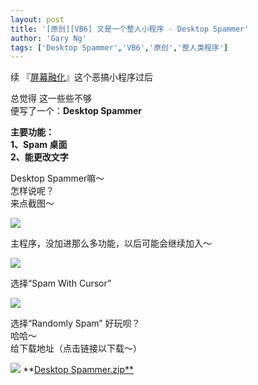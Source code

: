 ```yaml
---
layout: post
title: '[原创][VB6] 又是一个整人小程序 - Desktop Spammer'
author: 'Gary Ng'
tags: ['Desktop Spammer','VB6','原创','整人类程序']
---
```


续 『[屏幕融化](http://garyngzhongbo.blogspot.com/2011/11/vb6_23.html)』这个恶搞小程序过后  
  
总觉得 这一些些不够  
便写了一个：**Desktop Spammer**  
  
**主要功能：**  
**1、Spam 桌面**  
**2、能更改文字**  
  
Desktop Spammer嘛～  
怎样说呢？  
来点截图～  
  


![](http://2.bp.blogspot.com/-Oz9J0_fiRGI/TxGjQTzqQVI/AAAAAAAABKc/lvybFNpHzBA/s1600/2012-01-14+23-43-06.png)

主程序，没加进那么多功能，以后可能会继续加入～
  


![](http://1.bp.blogspot.com/-Uwa9xuda17c/TxGjRNwnHvI/AAAAAAAABKk/-FwDG9_h60E/s1600/2012-01-14+23-44-52.png)

选择“Spam With Cursor”
  


![](http://4.bp.blogspot.com/-2fCHuK17b3U/TxGjSLbKhXI/AAAAAAAABKs/gU4PjYrbuhs/s1600/2012-01-14+23-45-28.png)

选择“Randomly Spam”
好玩呗？  
哈哈～  
给下载地址（点击链接以下载～）  
  
![](http://3.bp.blogspot.com/-VSve64uqh50/TvhSy-LO_dI/AAAAAAAABCo/YH3yR3RHR64/s1600/1324896916_Download.png) **[Desktop Spammer.zip**](http://dl.dropbox.com/u/43619472/%E6%89%B9%E5%A4%84%E7%90%86/VB6/DesktopSpammer/Desktop%20Spammer.zip)
